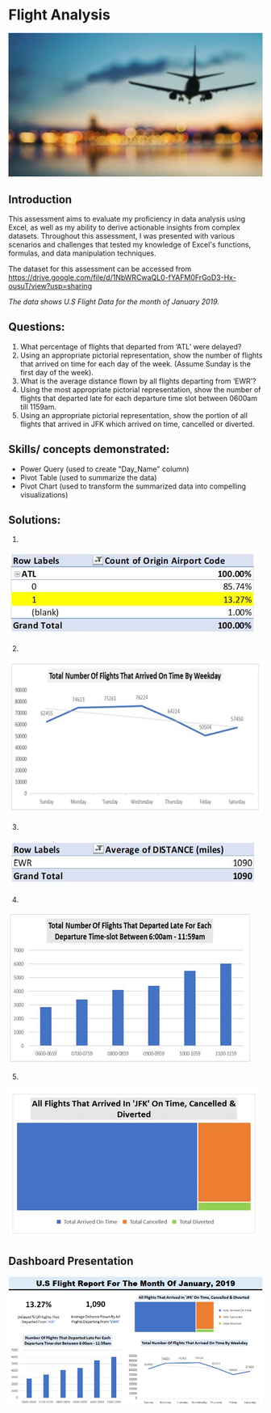 # Flight Analysis 

![](intro.JPG)

## Introduction
This assessment aims to evaluate my proficiency in data analysis using Excel, as well as my ability to derive actionable insights from complex datasets. Throughout this assessment, I was presented with various scenarios and challenges that tested my knowledge of Excel's functions, formulas, and data manipulation techniques.

The dataset for this assessment can be accessed from https://drive.google.com/file/d/1NbWRCwaQL0-fYAFM0FrGoD3-Hx-ousuT/view?usp=sharing

_The data shows U.S Flight Data for the month of January 2019._

## Questions:
1. What percentage of flights that departed from ‘ATL’ were delayed?
2. Using an appropriate pictorial representation, show the number of flights that arrived on time for each day of the week. (Assume Sunday is the first day of the week). 
3. What is the average distance flown by all flights departing from ‘EWR’? 
4. Using the most appropriate pictorial representation, show the number of flights that departed late for each departure time slot between 0600am till 1159am. 
5. Using an appropriate pictorial representation, show the portion of all flights that arrived in JFK which arrived on time, cancelled or diverted.

## Skills/ concepts demonstrated:
- Power Query (used to create "Day_Name" column)
- Pivot Table (used to summarize the data)
- Pivot Chart (used to transform the summarized data into compelling visualizations)

## Solutions:
1.
![](Images/solution_1.JPG)

2.
![](Images/solution_2.JPG)

3.
![](Images/solution_3.JPG)

4.
![](Images/solution_4.JPG)

5.
![](Images/solution_5.JPG)

## Dashboard Presentation
![](dashboard.jpeg)
